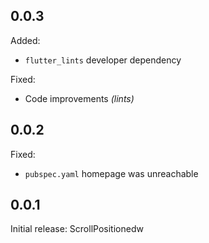 ## 0.0.3

Added:
* `flutter_lints` developer dependency

Fixed:
* Code improvements *(lints)*

## 0.0.2

Fixed:
* `pubspec.yaml` homepage was unreachable

## 0.0.1

Initial release: ScrollPositionedw